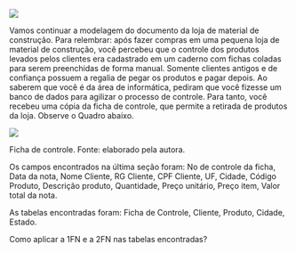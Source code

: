 [![](https://ampli-images.s3.amazonaws.com/production/bbfeb354-8a66-48ad-8ccc-3ebdc826f618/original)](https://ampli-images.s3.amazonaws.com/production/bbfeb354-8a66-48ad-8ccc-3ebdc826f618/original)

Vamos continuar a modelagem do documento da loja de material de construção. Para relembrar: após fazer compras em uma pequena loja de material de construção, você percebeu que o controle dos produtos levados pelos clientes era cadastrado em um caderno com fichas coladas para serem preenchidas de forma manual. Somente clientes antigos e de confiança possuem a regalia de pegar os produtos e pagar depois. Ao saberem que você é da área de informática, pediram que você fizesse um banco de dados para agilizar o processo de controle. Para tanto, você recebeu uma cópia da ficha de controle, que permite a retirada de produtos da loja. Observe o Quadro abaixo.

[![](https://ampli-images.s3.amazonaws.com/production/663ee823-cb32-4561-b6e2-0532c3984d06/original)](https://ampli-images.s3.amazonaws.com/production/663ee823-cb32-4561-b6e2-0532c3984d06/original)

Ficha de controle. Fonte: elaborado pela autora.

Os campos encontrados na última seção foram: No de controle da ficha, Data da nota, Nome Cliente, RG Cliente, CPF Cliente, UF, Cidade, Código Produto, Descrição produto, Quantidade, Preço unitário, Preço item, Valor total da nota.

As tabelas encontradas foram: Ficha de Controle, Cliente, Produto, Cidade, Estado.

Como aplicar a 1FN e a 2FN nas tabelas encontradas?